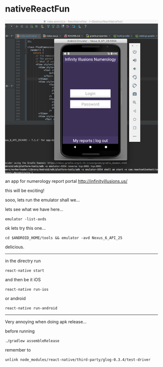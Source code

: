 # nativeReactFun
![screen of infinity illutions login page](https://github.com/NorbertNader/nativeReactFun/blob/master/media/screen.png)

an app for numerology report portal http://infinityillusions.us/

this will be exciting!

sooo, lets run the emulator shall we...

lets see what we have here...

`emulator -list-avds`

ok lets try this one...

`cd $ANDROID_HOME/tools && emulator -avd Nexus_6_API_25`

delicious.

***

in the directry run

`react-native start`

and then be it iOS 

`react-native run-ios`

or android 

`react-native run-android`

***

Very annoying when doing apk release...

before running

`./gradlew assembleRelease`

remember to 

`unlink node_modules/react-native/third-party/glog-0.3.4/test-driver`
